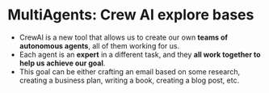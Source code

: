 # MultiAgents: Crew AI explore bases

- CrewAI is a new tool that allows us to create our own **teams of autonomous agents**, all of them working for us.
- Each agent is an **expert** in a different task, and they **all work together to help us achieve our goal**. 
- This goal can be either crafting an email based on some research, creating a business plan, writing a book, creating a blog post, etc.
